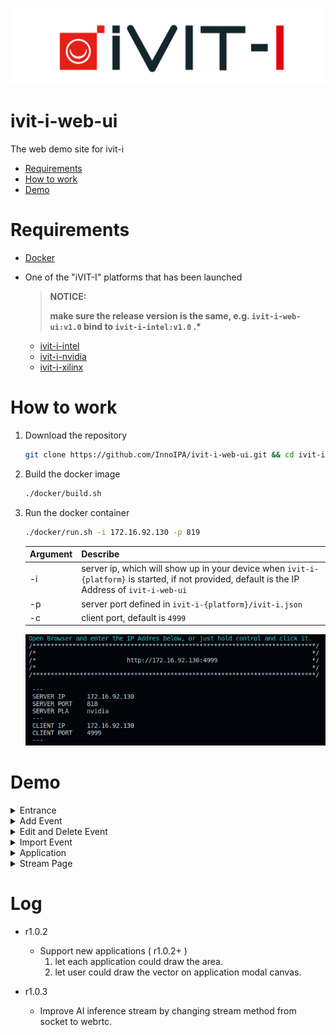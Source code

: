 ![LOGO](docs/images/iVIT-I-Logo-B.png)

# ivit-i-web-ui
The web demo site for ivit-i

* [Requirements](#requirements)
* [How to work](#how-to-work)
* [Demo](#demo)

# Requirements
* [Docker](https://max-c.notion.site/Install-Docker-9a0927c9b8aa4455b66548843246152f)
* One of the "iVIT-I" platforms that has been launched
    
    > __NOTICE:__
    > 
    > __make sure the release version is the same, e.g. `ivit-i-web-ui:v1.0` bind to `ivit-i-intel:v1.0` .*__

    * [ivit-i-intel](https://github.com/InnoIPA/ivit-i-intel/)
    * [ivit-i-nvidia](https://github.com/InnoIPA/ivit-i-nvidia/)
    * [ivit-i-xilinx](https://github.com/InnoIPA/ivit-i-xilinx/)

# How to work

1. Download the repository
    ```bash
    git clone https://github.com/InnoIPA/ivit-i-web-ui.git && cd ivit-i-web-ui
    ```
2. Build the docker image
    ```bash
    ./docker/build.sh
    ```
3. Run the docker container

    ```bash
    ./docker/run.sh -i 172.16.92.130 -p 819
    ```
    
    |   Argument    |   Describe    
    |   ---         |   ---
    |   -i          |   server ip, which will show up in your device when `ivit-i-{platform}` is started, if not provided, default is the IP Address of `ivit-i-web-ui`
    |   -p          |   server port defined in `ivit-i-{platform}/ivit-i.json`
    |   -c          |   client port, default is `4999`

    ![image](docs/images/iVIT-I-IP.png)
            
# Demo

<details>
    <summary>
        Entrance
    </summary>
    <img src="./docs/images/iVIT-I-Entrance.png">
</details>

<details>
    <summary>
        Add Event
    </summary>
    <img src="./docs/images/iVIT-I-Add.png">
</details>
<details>
    <summary>
        Edit and Delete Event
    </summary>
    <img src="./docs/images/iVIT-I-Edit.png">
</details>
<details>
    <summary>
        Import Event
    </summary>
    <img src="./docs/images/iVIT-I-Import-ZIP.png">
    <img src="./docs/images/iVIT-I-Import-URL.png">
</details>
<details>
    <summary>
        Application
    </summary>
    <img src="./docs/images/iVIT-I-App-Search.png">
    <img src="./docs/images/iVIT-I-App-Area.png">
</details>
<details>
    <summary>
        Stream Page
    </summary>
    <img src="./docs/images/iVIT-I-Stream.png">
</details>

# Log
* r1.0.2
    * Support new applications ( r1.0.2+ )
        1. let each application could draw the area.
        2. let user could draw the vector on application modal canvas.


* r1.0.3
    * Improve AI inference stream by changing stream method from socket to webrtc.
